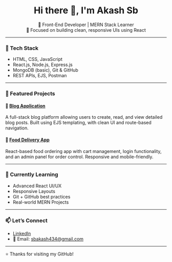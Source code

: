 <h1 align="center">Hi there 👋, I'm Akash Sb</h1>

<p align="center">
  🚀 Front-End Developer | MERN Stack Learner <br/>
  🎯 Focused on building clean, responsive UIs using React <br/>
</p>

---

### 🔧 Tech Stack
- HTML, CSS, JavaScript
- React.js, Node.js, Express.js
- MongoDB (basic), Git & GitHub
- REST APIs, EJS, Postman

---

### 📌 Featured Projects

#### 📝 [Blog Application](https://blog-mern-aoc0.onrender.com)
A full-stack blog platform allowing users to create, read, and view detailed blog posts. Built using EJS templating, with clean UI and route-based navigation.

#### 🥗 [Food Delivery App](https://food-devi-frontend-3kzm.onrender.com)
React-based food ordering app with cart management, login functionality, and an admin panel for order control. Responsive and mobile-friendly.

---

### 🌱 Currently Learning
- Advanced React UI/UX
- Responsive Layouts
- Git + GitHub best practices
- Real-world MERN Projects

---

### 📫 Let’s Connect
- [LinkedIn](https://www.linkedin.com/in/akash-bojja-b27930293/)
- 📧 Email: sbakash434@gmail.com

---

⭐ Thanks for visiting my GitHub!
